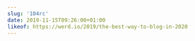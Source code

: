 ```yaml
---
slug: '104rc'
date: 2019-11-15T09:26:00+01:00
likeof: https://werd.io/2019/the-best-way-to-blog-in-2020
---
```

